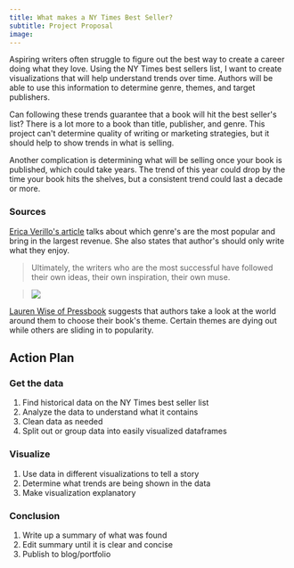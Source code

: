 ```yaml
---
title: What makes a NY Times Best Seller?
subtitle: Project Proposal
image:
---
```


Aspiring writers often struggle to figure out the best way to create a career doing what they love. Using the NY Times best sellers list, I want to create visualizations that will help understand trends over time. Authors will be able to use this information to determine genre, themes, and target publishers.

Can following these trends guarantee that a book will hit the best seller's list? There is a lot more to a book than title, publisher, and genre. This project can't determine quality of writing or marketing strategies, but it should help to show trends in what is selling. 

Another complication is determining what will be selling once your book is published, which could take years. The trend of this year could drop by the time your book hits the shelves, but a consistent trend could last a decade or more.

### Sources

[Erica Verillo's article](https://writingcooperative.com/what-are-the-most-popular-literary-genres-6db5c69928cc) talks about which genre's are the most popular and bring in the largest revenue. She also states that author's should only write what they enjoy. 

> Ultimately, the writers who are the most successful have followed their own ideas, their own inspiration, their own muse.

>![](https://cdn-images-1.medium.com/max/1600/0*R7TtgnXa5a__b4RT.png)






[Lauren Wise of Pressbook](https://pressbooks.com/blog/2017-publishing-trends-for-authors-and-the-industry/) suggests that authors take a look at the world around them to choose their book's theme. Certain themes are dying out while others are sliding in to popularity.

## Action Plan

### Get the data

1. Find historical data on the NY Times best seller list
2. Analyze the data to understand what it contains
3. Clean data as needed
4. Split out or group data into easily visualized dataframes

### Visualize

1. Use data in different visualizations to tell a story
2. Determine what trends are being shown in the data
3. Make visualization explanatory

### Conclusion

1. Write up a summary of what was found
2. Edit summary until it is clear and concise
3. Publish to blog/portfolio
